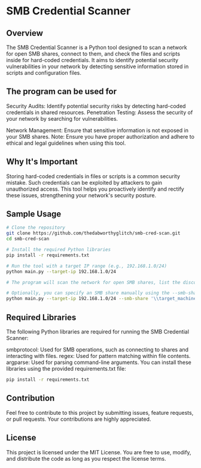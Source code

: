 # SMB Credential Scanner

## Overview

The SMB Credential Scanner is a Python tool designed to scan a network for open SMB shares, connect to them, and check the files and scripts inside for hard-coded credentials. It aims to identify potential security vulnerabilities in your network by detecting sensitive information stored in scripts and configuration files.

## The program can be used for

Security Audits: Identify potential security risks by detecting hard-coded credentials in shared resources.
Penetration Testing: Assess the security of your network by searching for vulnerabilities.

Network Management: Ensure that sensitive information is not exposed in your SMB shares.
Note: Ensure you have proper authorization and adhere to ethical and legal guidelines when using this tool.

## Why It's Important

Storing hard-coded credentials in files or scripts is a common security mistake. Such credentials can be exploited by attackers to gain unauthorized access. This tool helps you proactively identify and rectify these issues, strengthening your network's security posture.

## Sample Usage

```bash
# Clone the repository
git clone https://github.com/thedabworthyglitch/smb-cred-scan.git
cd smb-cred-scan

# Install the required Python libraries
pip install -r requirements.txt

# Run the tool with a target IP range (e.g., 192.168.1.0/24)
python main.py --target-ip 192.168.1.0/24

# The program will scan the network for open SMB shares, list the discovered shares, and prompt you to select one interactively for credential checking.

# Optionally, you can specify an SMB share manually using the --smb-share argument
python main.py --target-ip 192.168.1.0/24 --smb-share '\\target_machine\share'
```

## Required Libraries

The following Python libraries are required for running the SMB Credential Scanner:

smbprotocol: Used for SMB operations, such as connecting to shares and interacting with files.
regex: Used for pattern matching within file contents.
argparse: Used for parsing command-line arguments.
You can install these libraries using the provided requirements.txt file:

```bash
pip install -r requirements.txt
```

## Contribution

Feel free to contribute to this project by submitting issues, feature requests, or pull requests. Your contributions are highly appreciated.

## License

This project is licensed under the MIT License. You are free to use, modify, and distribute the code as long as you respect the license terms.
